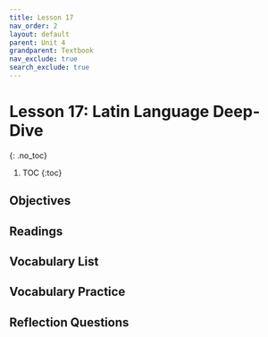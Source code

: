 ```yaml
---
title: Lesson 17
nav_order: 2
layout: default
parent: Unit 4
grandparent: Textbook
nav_exclude: true
search_exclude: true
---
```


# Lesson 17: Latin Language Deep-Dive
{: .no_toc}

1. TOC
{:toc}

## Objectives

## Readings

## Vocabulary List

## Vocabulary Practice

## Reflection Questions
